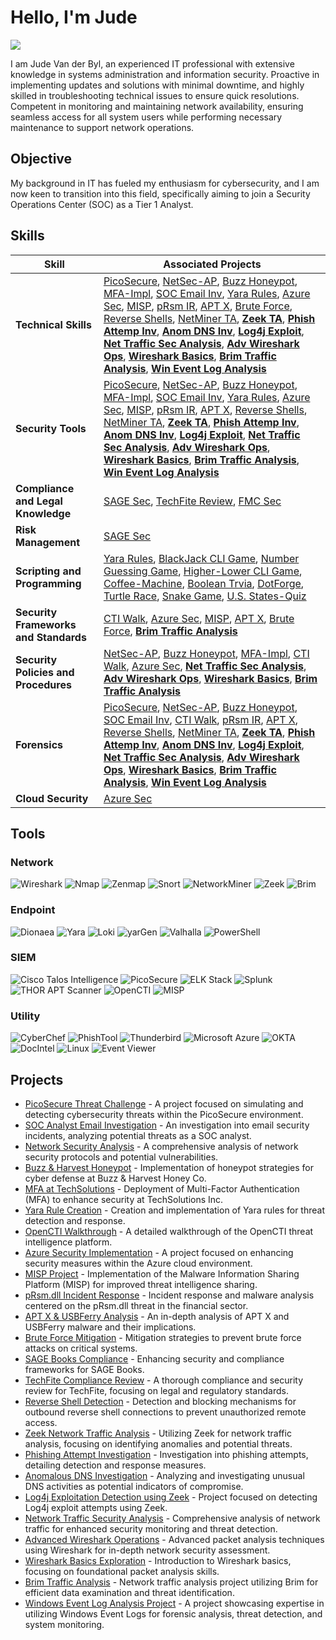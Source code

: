 # Hello, I'm Jude
<a href="https://www.linkedin.com/in/judevdbyl/"><img src="https://img.shields.io/badge/-LinkedIn-0072b1?&style=for-the-badge&logo=linkedin&logoColor=white" /></a>

I am Jude Van der Byl, an experienced IT professional with extensive knowledge in systems administration and information security. Proactive in implementing updates and solutions with minimal downtime, and highly skilled in troubleshooting technical issues to ensure quick resolutions. Competent in monitoring and maintaining network availability, ensuring seamless access for all system users while performing necessary maintenance to support network operations.

## Objective

My background in IT has fueled my enthusiasm for cybersecurity, and I am now keen to transition into this field, specifically aiming to join a Security Operations Center (SOC) as a Tier 1 Analyst.


## Skills

| Skill                                  | Associated Projects                                                                                                                                                                                                                                                                                                                                                                                                                                                                                                                                                                                                                                                                                                                                                                                                                                                                                                                                                                                                                                                                                                                                                                                                                                                                                                                                                                                                                                                                                                                                                                                                                                                                 |
|----------------------------------------|------------------------------------------------------------------------------------------------------------------------------------------------------------------------------------------------------------------------------------------------------------------------------------------------------------------------------------------------------------------------------------------------------------------------------------------------------------------------------------------------------------------------------------------------------------------------------------------------------------------------------------------------------------------------------------------------------------------------------------------------------------------------------------------------------------------------------------------------------------------------------------------------------------------------------------------------------------------------------------------------------------------------------------------------------------------------------------------------------------------------------------------------------------------------------------------------------------------------------------------------------------------------------------------------------------------------------------------------------------------------------------------------------------------------------------------------------------------------------------------------------------------------------------------------------------------------------------------------------------------------------------------------------------------------------------------------------------------------------------------------------------------------------------------------------------|
| **Technical Skills**                   | [PicoSecure](https://github.com/JudeVdByl/PicoSecure-Threat-Simulation-and-Detection-Challenge/blob/main/README.md), [NetSec-AP](https://github.com/JudeVdByl/Network-Security-Analysis-Project/blob/main/README.md), [Buzz Honeypot](https://github.com/JudeVdByl/Cyber-Deception-and-Defense-Project-Honeypot-Implementation-for-Buzz-Harvest-Honey-Co./tree/main), [MFA-Impl](https://github.com/JudeVdByl/Implementation-of-Multi-Factor-Authentication-MFA-at-TechSolutions-Inc.), [SOC Email Inv](https://github.com/JudeVdByl/SOC-Analyst-Email-Investigation), [Yara Rules](https://github.com/JudeVdByl/Yara-Detection-and-Rule-Creation-Project/tree/main), [Azure Sec](https://github.com/JudeVdByl/Azure-Cloud-Security-Implementation-Project), [MISP](https://github.com/JudeVdByl/Malware-Information-Sharing-Platform/blob/main/README.md), [pRsm IR](https://github.com/JudeVdByl/Incident-Response-and-Malware-Analysis-Uncovering-the-pRsm.dll-Threat-in-Financial-Sector-Cybers), [APT X](https://github.com/JudeVdByl/Analyzing-APT-X-and-USBFerry-Malware), [Brute Force](https://github.com/JudeVdByl/Brute-Force-Attack-Mitigation/blob/main/README.md), [Reverse Shells](https://github.com/JudeVdByl/Detecting-and-Blocking-Outbound-Reverse-Shells/blob/main/README.md), [NetMiner TA](https://github.com/JudeVdByl/Network-Traffic-Analysis-Project), **[Zeek TA](https://github.com/JudeVdByl/Zeek-Network-Traffic-Analysis-Project/blob/main/README.md)**, **[Phish Attemp Inv](https://github.com/JudeVdByl/Phishing-Attempt-Investigation)**, **[Anom DNS Inv](https://github.com/JudeVdByl/Anomalous-DNS-Activity-Investigation/blob/main/README.md)**, **[Log4j Exploit](https://github.com/JudeVdByl/Log4j-Exploitation-Detection-using-Zeek/blob/main/README.md)**, **[Net Traffic Sec Analysis](https://github.com/JudeVdByl/Network-Security-and-Traffic-Analysis-Project)**, **[Adv Wireshark Ops](https://github.com/JudeVdByl/Advanced-Wireshark-Packet-Operations)**, **[Wireshark Basics](https://github.com/JudeVdByl/Wireshark-Basics-Exploration)**, **[Brim Traffic Analysis](https://github.com/JudeVdByl/Network-Traffic-Analysis-with-Brim)**, **[Win Event Log Analysis](https://github.com/JudeVdByl/Windows-Event-Log-Analysis-Project/blob/main/README.md)** |
| **Security Tools**                     | [PicoSecure](https://github.com/JudeVdByl/PicoSecure-Threat-Simulation-and-Detection-Challenge/blob/main/README.md), [NetSec-AP](https://github.com/JudeVdByl/Network-Security-Analysis-Project/blob/main/README.md), [Buzz Honeypot](https://github.com/JudeVdByl/Cyber-Deception-and-Defense-Project-Honeypot-Implementation-for-Buzz-Harvest-Honey-Co./tree/main), [MFA-Impl](https://github.com/JudeVdByl/Implementation-of-Multi-Factor-Authentication-MFA-at-TechSolutions-Inc.), [SOC Email Inv](https://github.com/JudeVdByl/SOC-Analyst-Email-Investigation), [Yara Rules](https://github.com/JudeVdByl/Yara-Detection-and-Rule-Creation-Project/tree/main), [Azure Sec](https://github.com/JudeVdByl/Azure-Cloud-Security-Implementation-Project), [MISP](https://github.com/JudeVdByl/Malware-Information-Sharing-Platform/blob/main/README.md), [pRsm IR](https://github.com/JudeVdByl/Incident-Response-and-Malware-Analysis-Uncovering-the-pRsm.dll-Threat-in-Financial-Sector-Cybers), [APT X](https://github.com/JudeVdByl/Analyzing-APT-X-and-USBFerry-Malware), [Reverse Shells](https://github.com/JudeVdByl/Detecting-and-Blocking-Outbound-Reverse-Shells/blob/main/README.md), [NetMiner TA](https://github.com/JudeVdByl/Network-Traffic-Analysis-Project), **[Zeek TA](https://github.com/JudeVdByl/Zeek-Network-Traffic-Analysis-Project/blob/main/README.md)**, **[Phish Attemp Inv](https://github.com/JudeVdByl/Phishing-Attempt-Investigation)**, **[Anom DNS Inv](https://github.com/JudeVdByl/Anomalous-DNS-Activity-Investigation/blob/main/README.md)**, **[Log4j Exploit](https://github.com/JudeVdByl/Log4j-Exploitation-Detection-using-Zeek/blob/main/README.md)**, **[Net Traffic Sec Analysis](https://github.com/JudeVdByl/Network-Security-and-Traffic-Analysis-Project)**, **[Adv Wireshark Ops](https://github.com/JudeVdByl/Advanced-Wireshark-Packet-Operations)**, **[Wireshark Basics](https://github.com/JudeVdByl/Wireshark-Basics-Exploration)**, **[Brim Traffic Analysis](https://github.com/JudeVdByl/Network-Traffic-Analysis-with-Brim)**, **[Win Event Log Analysis](https://github.com/JudeVdByl/Windows-Event-Log-Analysis-Project/blob/main/README.md)** |
| **Compliance and Legal Knowledge**     | [SAGE Sec](https://github.com/JudeVdByl/Security-and-Compliance-Enhancement-for-SAGE-Books/blob/main/README.md), [TechFite Review](https://github.com/JudeVdByl/Legal-and-Security-Compliance-Review-for-TechFite/blob/main/README.md), [FMC Sec](https://github.com/JudeVdByl/Security-and-Compliance-Enhancement-for-Fielder-Medical-Center-FMC-/blob/main/README.md) |
| **Risk Management**                    | [SAGE Sec](https://github.com/JudeVdByl/Security-and-Compliance-Enhancement-for-SAGE-Books/blob/main/README.md) |
| **Scripting and Programming**          | [Yara Rules](https://github.com/JudeVdByl/Yara-Detection-and-Rule-Creation-Project/tree/main), [BlackJack CLI Game](https://github.com/JudeVdByl/BlackJack-CLI-Game/tree/main), [Number Guessing Game](https://github.com/JudeVdByl/Number-Guessing-Game), [Higher-Lower CLI Game](https://github.com/JudeVdByl/Higher-Lower-Game), [Coffee-Machine](https://github.com/JudeVdByl/Coffee-Machine), [Boolean Trvia](https://github.com/JudeVdByl/Boolean-Trivia-Quiz-CLI-.git), [DotForge](https://github.com/JudeVdByl/DotForge/tree/main), [Turtle Race](https://github.com/JudeVdByl/Turtle-Race-Game.git), [Snake Game](https://github.com/JudeVdByl/Snake-Game), [U.S. States-Quiz](https://github.com/JudeVdByl/U.S.-States-Quiz-Game/tree/main) |
| **Security Frameworks and Standards**  | [CTI Walk](https://github.com/JudeVdByl/OpenCTI-Threat-Intelligence-Platform-Walkthrough), [Azure Sec](https://github.com/JudeVdByl/Azure-Cloud-Security-Implementation-Project), [MISP](https://github.com/JudeVdByl/Malware-Information-Sharing-Platform/blob/main/README.md), [APT X](https://github.com/JudeVdByl/Analyzing-APT-X-and-USBFerry-Malware), [Brute Force](https://github.com/JudeVdByl/Brute-Force-Attack-Mitigation/blob/main/README.md), **[Brim Traffic Analysis](https://github.com/JudeVdByl/Network-Traffic-Analysis-with-Brim)** |
| **Security Policies and Procedures**   | [NetSec-AP](https://github.com/JudeVdByl/Network-Security-Analysis-Project/blob/main/README.md), [Buzz Honeypot](https://github.com/JudeVdByl/Cyber-Deception-and-Defense-Project-Honeypot-Implementation-for-Buzz-Harvest-Honey-Co./tree/main), [MFA-Impl](https://github.com/JudeVdByl/Implementation-of-Multi-Factor-Authentication-MFA-at-TechSolutions-Inc.), [CTI Walk](https://github.com/JudeVdByl/OpenCTI-Threat-Intelligence-Platform-Walkthrough), [Azure Sec](https://github.com/JudeVdByl/Azure-Cloud-Security-Implementation-Project), **[Net Traffic Sec Analysis](https://github.com/JudeVdByl/Network-Security-and-Traffic-Analysis-Project)**, **[Adv Wireshark Ops](https://github.com/JudeVdByl/Advanced-Wireshark-Packet-Operations)**, **[Wireshark Basics](https://github.com/JudeVdByl/Wireshark-Basics-Exploration)**, **[Brim Traffic Analysis](https://github.com/JudeVdByl/Network-Traffic-Analysis-with-Brim)** |
| **Forensics**                          | [PicoSecure](https://github.com/JudeVdByl/PicoSecure-Threat-Simulation-and-Detection-Challenge/blob/main/README.md), [NetSec-AP](https://github.com/JudeVdByl/Network-Security-Analysis-Project/blob/main/README.md), [Buzz Honeypot](https://github.com/JudeVdByl/Cyber-Deception-and-Defense-Project-Honeypot-Implementation-for-Buzz-Harvest-Honey-Co./tree/main), [SOC Email Inv](https://github.com/JudeVdByl/SOC-Analyst-Email-Investigation), [CTI Walk](https://github.com/JudeVdByl/OpenCTI-Threat-Intelligence-Platform-Walkthrough), [pRsm IR](https://github.com/JudeVdByl/Incident-Response-and-Malware-Analysis-Uncovering-the-pRsm.dll-Threat-in-Financial-Sector-Cybers), [APT X](https://github.com/JudeVdByl/Analyzing-APT-X-and-USBFerry-Malware), [Reverse Shells](https://github.com/JudeVdByl/Detecting-and-Blocking-Outbound-Reverse-Shells/blob/main/README.md), [NetMiner TA](https://github.com/JudeVdByl/Network-Traffic-Analysis-Project), **[Zeek TA](https://github.com/JudeVdByl/Zeek-Network-Traffic-Analysis-Project/blob/main/README.md)**, **[Phish Attemp Inv](https://github.com/JudeVdByl/Phishing-Attempt-Investigation)**, **[Anom DNS Inv](https://github.com/JudeVdByl/Anomalous-DNS-Activity-Investigation/blob/main/README.md)**, **[Log4j Exploit](https://github.com/JudeVdByl/Log4j-Exploitation-Detection-using-Zeek/blob/main/README.md)**, **[Net Traffic Sec Analysis](https://github.com/JudeVdByl/Network-Security-and-Traffic-Analysis-Project)**, **[Adv Wireshark Ops](https://github.com/JudeVdByl/Advanced-Wireshark-Packet-Operations)**, **[Wireshark Basics](https://github.com/JudeVdByl/Wireshark-Basics-Exploration)**, **[Brim Traffic Analysis](https://github.com/JudeVdByl/Network-Traffic-Analysis-with-Brim)**, **[Win Event Log Analysis](https://github.com/JudeVdByl/Windows-Event-Log-Analysis-Project/blob/main/README.md)** |
| **Cloud Security**                     | [Azure Sec](https://github.com/JudeVdByl/Azure-Cloud-Security-Implementation-Project) |


## Tools

### Network
![Wireshark](https://img.shields.io/badge/-Wireshark-306998?style=for-the-badge&logo=Wireshark&logoColor=white)
![Nmap](https://img.shields.io/badge/-Nmap-000000?style=for-the-badge&logo=Nmap&logoColor=white)
![Zenmap](https://img.shields.io/badge/-Zenmap-FF5733?style=for-the-badge&logo=Zenmap&logoColor=white)
![Snort](https://img.shields.io/badge/-Snort-FF0000?style=for-the-badge&logo=Snort&logoColor=white)
![NetworkMiner](https://img.shields.io/badge/-NetworkMiner-FFD700?style=for-the-badge&logo=NetworkMiner&logoColor=white)
![Zeek](https://img.shields.io/badge/-Zeek-4B0082?style=for-the-badge&logo=Zeek&logoColor=white)
![Brim](https://img.shields.io/badge/-Brim-008080?style=for-the-badge&logo=Brim&logoColor=white)

### Endpoint
![Dionaea](https://img.shields.io/badge/-Dionaea-9C27B0?style=for-the-badge&logo=Dionaea&logoColor=white)
![Yara](https://img.shields.io/badge/-Yara-FF0000?style=for-the-badge&logo=Yara&logoColor=white)
![Loki](https://img.shields.io/badge/-Loki-003366?style=for-the-badge&logo=Loki&logoColor=white)
![yarGen](https://img.shields.io/badge/-yarGen-4B0082?style=for-the-badge&logo=yarGen&logoColor=white)
![Valhalla](https://img.shields.io/badge/-Valhalla-008080?style=for-the-badge&logo=Valhalla&logoColor=white)
![PowerShell](https://img.shields.io/badge/-PowerShell-007ACC?style=for-the-badge&logo=PowerShell&logoColor=white)

### SIEM
![Cisco Talos Intelligence](https://img.shields.io/badge/-Cisco%20Talos%20Intelligence-FF5733?style=for-the-badge&logo=Cisco&logoColor=white)
![PicoSecure](https://img.shields.io/badge/-PicoSecure-5A5A5A?style=for-the-badge&logo=Secure&logoColor=white)
![ELK Stack](https://img.shields.io/badge/-ELK%20Stack-005571?style=for-the-badge&logo=Elastic&logoColor=white)
![Splunk](https://img.shields.io/badge/-Splunk-000000?style=for-the-badge&logo=Splunk&logoColor=white)
![THOR APT Scanner](https://img.shields.io/badge/-THOR%20APT%20Scanner-800000?style=for-the-badge&logo=THOR&logoColor=white)
![OpenCTI](https://img.shields.io/badge/-OpenCTI-4B0082?style=for-the-badge&logo=OpenCTI&logoColor=white)
![MISP](https://img.shields.io/badge/-MISP-FF0000?style=for-the-badge&logo=MISP&logoColor=white)

### Utility
![CyberChef](https://img.shields.io/badge/-CyberChef-00A4CC?style=for-the-badge&logo=Chef&logoColor=white)
![PhishTool](https://img.shields.io/badge/-PhishTool-FF6600?style=for-the-badge&logo=Phishing&logoColor=white)
![Thunderbird](https://img.shields.io/badge/-Thunderbird-4A90E2?style=for-the-badge&logo=Thunderbird&logoColor=white)
![Microsoft Azure](https://img.shields.io/badge/-Microsoft%20Azure-0089D6?style=for-the-badge&logo=Microsoft-Azure&logoColor=white)
![OKTA](https://img.shields.io/badge/-OKTA-007DC5?style=for-the-badge&logo=Okta&logoColor=white)
![DocIntel](https://img.shields.io/badge/-DocIntel-FF0000?style=for-the-badge&logo=Intel&logoColor=white)
![Linux](https://img.shields.io/badge/-Linux-FCC624?style=for-the-badge&logo=Linux&logoColor=white)
![Event Viewer](https://img.shields.io/badge/-Event%20Viewer-0078D4?style=for-the-badge&logo=Windows&logoColor=white)


## Projects

- [PicoSecure Threat Challenge](https://github.com/JudeVdByl/PicoSecure-Threat-Simulation-and-Detection-Challenge/blob/main/README.md) - A project focused on simulating and detecting cybersecurity threats within the PicoSecure environment.
- [SOC Analyst Email Investigation](https://github.com/JudeVdByl/SOC-Analyst-Email-Investigation) - An investigation into email security incidents, analyzing potential threats as a SOC analyst.
- [Network Security Analysis](https://github.com/JudeVdByl/Network-Security-Analysis-Project/blob/main/README.md) - A comprehensive analysis of network security protocols and potential vulnerabilities.
- [Buzz & Harvest Honeypot](https://github.com/JudeVdByl/Cyber-Deception-and-Defense-Project-Honeypot-Implementation-for-Buzz-Harvest-Honey-Co./tree/main) - Implementation of honeypot strategies for cyber defense at Buzz & Harvest Honey Co.
- [MFA at TechSolutions](https://github.com/JudeVdByl/Implementation-of-Multi-Factor-Authentication-MFA-at-TechSolutions-Inc.) - Deployment of Multi-Factor Authentication (MFA) to enhance security at TechSolutions Inc.
- [Yara Rule Creation](https://github.com/JudeVdByl/Yara-Detection-and-Rule-Creation-Project/tree/main) - Creation and implementation of Yara rules for threat detection and response.
- [OpenCTI Walkthrough](https://github.com/JudeVdByl/OpenCTI-Threat-Intelligence-Platform-Walkthrough) - A detailed walkthrough of the OpenCTI threat intelligence platform.
- [Azure Security Implementation](https://github.com/JudeVdByl/Azure-Cloud-Security-Implementation-Project) - A project focused on enhancing security measures within the Azure cloud environment.
- [MISP Project](https://github.com/JudeVdByl/Malware-Information-Sharing-Platform/blob/main/README.md) - Implementation of the Malware Information Sharing Platform (MISP) for improved threat intelligence sharing.
- [pRsm.dll Incident Response](https://github.com/JudeVdByl/Incident-Response-and-Malware-Analysis-Uncovering-the-pRsm.dll-Threat-in-Financial-Sector-Cybers) - Incident response and malware analysis centered on the pRsm.dll threat in the financial sector.
- [APT X & USBFerry Analysis](https://github.com/JudeVdByl/Analyzing-APT-X-and-USBFerry-Malware) - An in-depth analysis of APT X and USBFerry malware and their implications.
- [Brute Force Mitigation](https://github.com/JudeVdByl/Brute-Force-Attack-Mitigation/blob/main/README.md) - Mitigation strategies to prevent brute force attacks on critical systems.
- [SAGE Books Compliance](https://github.com/JudeVdByl/Security-and-Compliance-Enhancement-for-SAGE-Books/blob/main/README.md) - Enhancing security and compliance frameworks for SAGE Books.
- [TechFite Compliance Review](https://github.com/JudeVdByl/Legal-and-Security-Compliance-Review-for-TechFite/blob/main/README.md) - A thorough compliance and security review for TechFite, focusing on legal and regulatory standards.
- [Reverse Shell Detection](https://github.com/JudeVdByl/Detecting-and-Blocking-Outbound-Reverse-Shells/blob/main/README.md) - Detection and blocking mechanisms for outbound reverse shell connections to prevent unauthorized remote access.
- [Zeek Network Traffic Analysis](https://github.com/JudeVdByl/Zeek-Network-Traffic-Analysis-Project/blob/main/README.md) - Utilizing Zeek for network traffic analysis, focusing on identifying anomalies and potential threats.
- [Phishing Attempt Investigation](https://github.com/JudeVdByl/Phishing-Attempt-Investigation) - Investigation into phishing attempts, detailing detection and response measures.
- [Anomalous DNS Investigation](https://github.com/JudeVdByl/Anomalous-DNS-Activity-Investigation/blob/main/README.md) - Analyzing and investigating unusual DNS activities as potential indicators of compromise.
- [Log4j Exploitation Detection using Zeek](https://github.com/JudeVdByl/Log4j-Exploitation-Detection-using-Zeek/blob/main/README.md) - Project focused on detecting Log4j exploit attempts using Zeek.
- [Network Traffic Security Analysis](https://github.com/JudeVdByl/Network-Security-and-Traffic-Analysis-Project) - Comprehensive analysis of network traffic for enhanced security monitoring and threat detection.
- [Advanced Wireshark Operations](https://github.com/JudeVdByl/Advanced-Wireshark-Packet-Operations) - Advanced packet analysis techniques using Wireshark for in-depth network security assessment.
- [Wireshark Basics Exploration](https://github.com/JudeVdByl/Wireshark-Basics-Exploration) - Introduction to Wireshark basics, focusing on foundational packet analysis skills.
- [Brim Traffic Analysis](https://github.com/JudeVdByl/Network-Traffic-Analysis-with-Brim) - Network traffic analysis project utilizing Brim for efficient data examination and threat identification.
- [Windows Event Log Analysis Project](https://github.com/JudeVdByl/Windows-Event-Log-Analysis-Project/blob/main/README.md) - A project showcasing expertise in utilizing Windows Event Logs for forensic analysis, threat detection, and system monitoring.


# 














